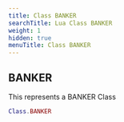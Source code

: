 ```yaml
---
title: Class BANKER
searchTitle: Lua Class BANKER
weight: 1
hidden: true
menuTitle: Class BANKER
---
```

## BANKER

This represents a BANKER Class
```lua
Class.BANKER
```